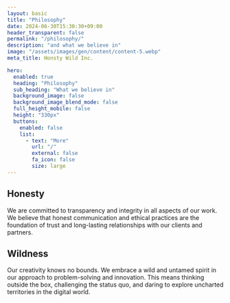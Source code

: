 ```yaml
---
layout: basic
title: "Philosophy"
date: 2024-06-30T15:30:30+09:00
header_transparent: false
permalink: "/philosophy/"
description: "and what we believe in"
image: "/assets/images/gen/content/content-5.webp"
meta_title: Honsty Wild Inc.

hero:
  enabled: true
  heading: "Philosophy"
  sub_heading: "What we believe in"
  background_image: false
  background_image_blend_mode: false
  full_height_mobile: false
  height: "330px"
  buttons:
    enabled: false
    list:
      - text: "More"
        url: "/"
        external: false
        fa_icon: false
        size: large
---
```


## Honesty

We are committed to transparency and integrity in all aspects of our work. We believe that honest communication and ethical practices are the foundation of trust and long-lasting relationships with our clients and partners.

## Wildness

Our creativity knows no bounds. We embrace a wild and untamed spirit in our approach to problem-solving and innovation. This means thinking outside the box, challenging the status quo, and daring to explore uncharted territories in the digital world.